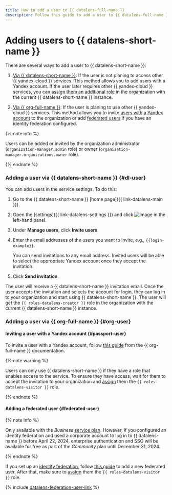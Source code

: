 ```yaml
---
title: How to add a user to {{ datalens-full-name }}
description: Follow this guide to add a user to {{ datalens-full-name }}.
---
```


# Adding users to {{ datalens-short-name }}

There are several ways to add a user to {{ datalens-short-name }}:

1. [Via {{ datalens-short-name }}](#dl-user): If the user is not planing to access other {{ yandex-cloud }} services. This method allows you to add users with a Yandex account. If the user later requires other {{ yandex-cloud }} services, you can [assign them an additional role](../../organization/security/index.md#add-role) in the organization with the current {{ datalens-short-name }} instance.

1. [Via {{ org-full-name }}](#org-user): If the user is planing to use other {{ yandex-cloud }} services. This method allows you to invite [users with a Yandex account](#passport-user) to the organization or add [federated users](#federated-user) if you have an identity federation configured.

{% note info %}

Users can be added or invited by the organization administrator (`organization-manager.admin` role) or owner (`organization-manager.organizations.owner` role).

{% endnote %}

### Adding a user via {{ datalens-short-name }} {#dl-user}

You can add users in the service settings. To do this:

1. Go to the {{ datalens-short-name }} [home page]({{ link-datalens-main }}).
1. Open the [settings]({{ link-datalens-settings }}) and click ![image](../../_assets/console-icons/sliders.svg) in the left-hand panel.
1. Under **Manage users**, click **Invite users**.
1. Enter the email addresses of the users you want to invite, e.g., `{{login-example}}`.

    You can send invitations to any email address. Invited users will be able to select the appropriate Yandex account once they accept the invitation.

1. Click **Send invitation**.

The user will receive a {{ datalens-short-name }} invitation email. Once the user accepts the invitation and selects the account for login, they can log in to your organization and start using {{ datalens-short-name }}. The user will get the `{{ roles-datalens-creator }}` role in the organization with the current {{ datalens-short-name }} instance.

### Adding a user via {{ org-full-name }} {#org-user}

#### Inviting a user with a Yandex account {#passport-user}

To invite a user with a Yandex account, follow [this guide](../../organization/operations/add-account.md#useraccount) from the {{ org-full-name }} documentation.

{% note warning %}

Users can only use {{ datalens-short-name }} if they have a role that enables access to the service. To ensure they have access, wait for them to accept the invitation to your organization and [assign](../../organization/security/index.md#add-role) them the `{{ roles-datalens-visitor }}` role.

{% endnote %}

#### Adding a federated user {#federated-user}

{% note info %}

Only available with the _Business_ [service plan](../settings/service-plan.md). However, if you configured an identity federation and used a corporate account to log in to {{ datalens-name }} before April 22, 2024, enterprise authentication and SSO will be available for free as part of the _Community_ plan until December 31, 2024.

{% endnote %}

If you set up an [identity federation](../../organization/concepts/add-federation.md), follow [this guide](../../organization/operations/add-account.md#add-user-sso) to add a new federated user. After that, make sure to [assign](../../organization/security/index.md#add-role) them the `{{ roles-datalens-visitor }}` role.

{% include [datalens-federation-user-link](../../_includes/datalens/datalens-federation-user-link.md) %}
